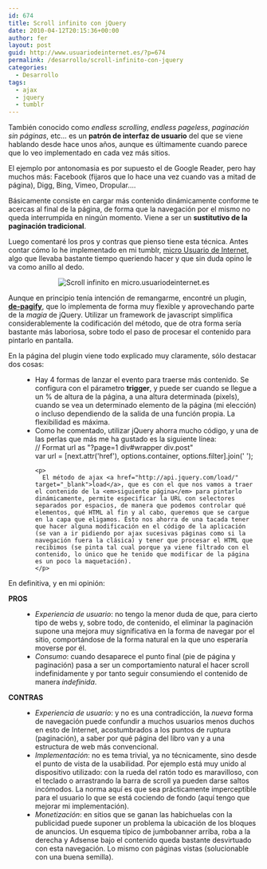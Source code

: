 ```yaml
---
id: 674
title: Scroll infinito con jQuery
date: 2010-04-12T20:15:36+00:00
author: fer
layout: post
guid: http://www.usuariodeinternet.es/?p=674
permalink: /desarrollo/scroll-infinito-con-jquery
categories:
  - Desarrollo
tags:
  - ajax
  - jquery
  - tumblr
---
```

También conocido como _endless scrolling_, _endless pageless_, _paginación sin páginas_, etc&#8230; es un **patrón de interfaz de usuario** del que se viene hablando desde hace unos años, aunque es últimamente cuando parece que lo veo implementado en cada vez más sitios.

El ejemplo por antonomasia es por supuesto el de Google Reader, pero hay muchos más: Facebook (fijaros que lo hace una vez cuando vas a mitad de página), Digg, Bing, Vimeo, Dropular&#8230;.

Básicamente consiste en cargar más contenido dinámicamente conforme te acercas al final de la página, de forma que la navegación por el mismo no queda interrumpida en ningún momento. Viene a ser un **sustitutivo de la paginación tradicional**.

Luego comentaré los pros y contras que pienso tiene esta técnica. Antes contar cómo lo he implementado en mi tumblr, [micro Usuario de Internet](http://micro.usuariodeinternet.es/), algo que llevaba bastante tiempo queriendo hacer y que sin duda opino le va como anillo al dedo.

<p style="text-align:center;">
  <img src="/img/post/scroll_infinito.png" alt="Scroll infinito en micro.usuariodeinternet.es" />
</p>

Aunque en principio tenía intención de remangarme, encontré un plugin, <a href="http://plugins.jquery.com/project/de-pagify" target="_blank"><strong>de-pagify</strong></a>, que lo implementa de forma muy flexible y aprovechando parte de la _magia_ de jQuery. Utilizar un framework de javascript simplifica considerablemente la codificación del método, que de otra forma sería bastante más laboriosa, sobre todo el paso de procesar el contenido para pintarlo en pantalla.

En la página del plugin viene todo explicado muy claramente, sólo destacar dos cosas:

<ul style="margin-left:30px;">
  <li>
    Hay 4 formas de lanzar el evento para traerse más contenido. Se configura con el párametro <strong>trigger</strong>, y puede ser cuando se llegue a un % de altura de la página, a una altura determinada (pixels), cuando se vea un determinado elemento de la página (mi elección) o incluso dependiendo de la salida de una función propia. La flexibilidad es máxima.
  </li>
  <li>
    Como he comentado, utilizar jQuery ahorra mucho código, y una de las perlas que más me ha gustado es la siguiente línea: <div class="codecolorer-container javascript twitlight" style="overflow:auto;white-space:nowrap;">
      <div class="javascript codecolorer">
        <span class="co1">// Format url as "?page=1 div#wrapper div.post"</span><br /> <span class="kw2">var</span> url <span class="sy0">=</span> <span class="br0">&#91;</span>next.<span class="me1">attr</span><span class="br0">&#40;</span><span class="st0">'href'</span><span class="br0">&#41;</span><span class="sy0">,</span> options.<span class="me1">container</span><span class="sy0">,</span> options.<span class="me1">filter</span><span class="br0">&#93;</span>.<span class="me1">join</span><span class="br0">&#40;</span><span class="st0">' '</span><span class="br0">&#41;</span><span class="sy0">;</span>
      </div>
    </div>
    
    <p>
      El método de ajax <a href="http://api.jquery.com/load/" target="_blank">load</a>, que es con el que nos vamos a traer el contenido de la <em>siguiente página</em> para pintarlo dinámicamente, permite especificar la URL con selectores separados por espacios, de manera que podemos controlar qué elementos, qué HTML al fin y al cabo, queremos que se cargue en la capa que eligamos. Ésto nos ahorra de una tacada tener que hacer alguna modificación en el código de la aplicación (se van a ir pidiendo por ajax sucesivas páginas como si la navegación fuera la clásica) y tener que procesar el HTML que recibimos (se pinta tal cual porque ya viene filtrado con el contenido, lo único que he tenido que modificar de la página es un poco la maquetación).
    </p>
  </li>
</ul>

En definitiva, y en mi opinión:

**PROS**

<ul style="margin-left:30px;">
  <li>
    <em>Experiencia de usuario</em>: no tengo la menor duda de que, para cierto tipo de webs y, sobre todo, de contenido, el eliminar la paginación supone una mejora muy significativa en la forma de navegar por el sitio, comportándose de la forma natural en la que uno esperaría moverse por él.
  </li>
  <li>
    <em>Consumo</em>: cuando desaparece el punto final (pie de página y paginación) pasa a ser un comportamiento natural el hacer scroll indefinidamente y por tanto seguir consumiendo el contenido de manera <em>indefinida</em>.
  </li>
</ul>

**CONTRAS**

<ul style="margin-left:30px;">
  <li>
    <em>Experiencia de usuario</em>: y no es una contradicción, la <em>nueva</em> forma de navegación puede confundir a muchos usuarios menos duchos en esto de Internet, acostumbrados a los puntos de ruptura (paginación), a saber por qué página del libro van y a una estructura de web más convencional.
  </li>
  <li>
    <em>Implementación</em>: no es tema trivial, ya no técnicamente, sino desde el punto de vista de la usabilidad. Por ejemplo está muy unido al dispositivo utilizado: con la rueda del ratón todo es maravilloso, con el teclado o arrastrando la barra de scroll ya pueden darse saltos incómodos. La norma aquí es que sea prácticamente imperceptible para el usuario lo que se está cociendo de fondo (aquí tengo que mejorar mi implementación).
  </li>
  <li>
    <em>Monetización</em>: en sitios que se ganan las habichuelas con la publicidad puede suponer un problema la ubicación de los bloques de anuncios. Un esquema típico de jumbobanner arriba, roba a la derecha y Adsense bajo el contenido queda bastante desvirtuado con esta navegación. Lo mismo con páginas vistas (solucionable con una buena semilla).
  </li>
</ul>